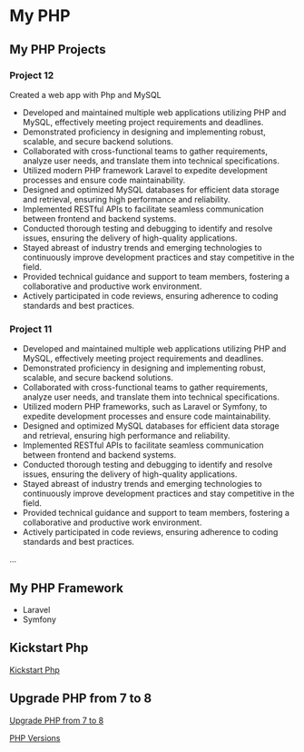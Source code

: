 # My PHP

## My PHP Projects

### Project 12

Created a web app with Php and MySQL

- Developed and maintained multiple web applications utilizing PHP and MySQL, effectively meeting project requirements and deadlines.
- Demonstrated proficiency in designing and implementing robust, scalable, and secure backend solutions.
- Collaborated with cross-functional teams to gather requirements, analyze user needs, and translate them into technical specifications.
- Utilized modern PHP framework Laravel to expedite development processes and ensure code maintainability.
- Designed and optimized MySQL databases for efficient data storage and retrieval, ensuring high performance and reliability.
- Implemented RESTful APIs to facilitate seamless communication between frontend and backend systems.
- Conducted thorough testing and debugging to identify and resolve issues, ensuring the delivery of high-quality applications.
- Stayed abreast of industry trends and emerging technologies to continuously improve development practices and stay competitive in the field.
- Provided technical guidance and support to team members, fostering a collaborative and productive work environment.
- Actively participated in code reviews, ensuring adherence to coding standards and best practices.

### Project 11

- Developed and maintained multiple web applications utilizing PHP and MySQL, effectively meeting project requirements and deadlines.
- Demonstrated proficiency in designing and implementing robust, scalable, and secure backend solutions.
- Collaborated with cross-functional teams to gather requirements, analyze user needs, and translate them into technical specifications.
- Utilized modern PHP frameworks, such as Laravel or Symfony, to expedite development processes and ensure code maintainability.
- Designed and optimized MySQL databases for efficient data storage and retrieval, ensuring high performance and reliability.
- Implemented RESTful APIs to facilitate seamless communication between frontend and backend systems.
- Conducted thorough testing and debugging to identify and resolve issues, ensuring the delivery of high-quality applications.
- Stayed abreast of industry trends and emerging technologies to continuously improve development practices and stay competitive in the field.
- Provided technical guidance and support to team members, fostering a collaborative and productive work environment.
- Actively participated in code reviews, ensuring adherence to coding standards and best practices.

...

## My PHP Framework

- Laravel
- Symfony

## Kickstart Php

[Kickstart Php](KickStartPhp.md)

## Upgrade PHP from 7 to 8

[Upgrade PHP from 7 to 8](UpgradePhpFrom7To8.md)

[PHP Versions](PhpVersions.md)
